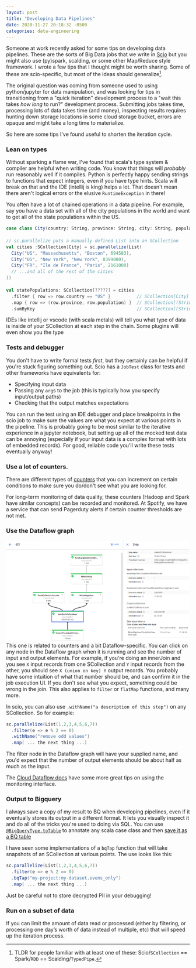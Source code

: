 ```yaml
---
layout: post
title: "Developing Data Pipelines"
date: 2020-11-27 20:18:32 -0500
categories: data-engineering
---
```


Someone at work recently asked for some tips on developing data pipelines. These are the sorts of Big Data jobs that we write in [Scio](https://www.github.com/spotify/scio) but you might also use (py)spark, scalding, or some other Map/Reduce style framework. I wrote a few tips that I thought might be worth sharing. Some of these are scio-specific, but most of the ideas should generalize[^1].

The original question was coming from someone used to using python/jupyter for data manipulation, and was looking for tips in transitioning from a "quick iteration" development process to a "wait this takes _how long_ to run?" development process. Submitting jobs takes time, processing lots of data takes time (and money), inspecting results requires hunting down storage locations in some cloud storage bucket, errors are opaque and might take a long time to materialize.

So here are some tips I've found useful to shorten the iteration cycle.

### Lean on types

Without sparking a flame war, I've found that scala's type system & compiler are helpful when writing code. You know that things will _probably_ run reasonably well if it compiles. Python is perfectly happy sending strings to functions that expect integers, even if you have type hints. Scala will break on that and the IDE (intellij is king) helps a lot. That doesn't mean there aren't logical errors or the elusive `RuntimeException` in there!

You often have a lot of chained operations in a data pipeline. For example, say you have a data set with all of the city populations in the world and want to get all of the state populations within the US.

```scala
case class City(country: String, province: String, city: String, population: Int)

// sc.parallelize puts a manually-defined List into an SCollection
val cities :SCollection[City] = sc.parallelize(List(
  City("US", "Massachusetts", "Boston", 694583),
  City("US", "New York", "New York", 8399000),
  City("FR", "Ile de France", "Paris", 2161000)
  // ...and all of the rest of the cities
))

val statePopulations: SCollection[?????] = cities
  .filter { row => row.country == "US" }          // SCollection[City]
  .map { row => (row.province, row.population) }  // SCollection[(String, Int)]
  .sumByKey                                       // SCollection[(String, Int)]
```

IDEs like intellij or vscode (with scala metals) will tell you what type of data is inside of your SCollection at each step in the chain. Some plugins will even show you the type

### Tests and debugger

You don't have to write formal tests _first_, but they certainly can be helpful if you're stuck figuring something out. Scio has a `JobTest` class for tests and other frameworks have equivalents for:

- Specifying input data
- Passing any `arg`s to the job (this is typically how you specify input/output paths)
- Checking that the output matches expectations

You can run the test using an IDE debugger and place breakpoints in the scio job to make sure the values are what you expect at various points in the pipeline. This is probably going to be most similar to the iterative experience in a jupyter notebook, but setting up all of the mocked test data can be annoying (especially if your input data is a complex format with lots of embedded records). For good, reliable code you'll write these tests eventually anyway!

### Use a lot of counters.

There are different types of [counters](https://spotify.github.io/scio/examples/MetricsExample.scala.html) that you can increment on certain conditions to make sure you do/don't see what you are looking for.

For long-term monitoring of data quality, these counters (Hadoop and Spark have similar concepts) can be recorded and monitored. At Spotify, we have a service that can send Pagerduty alerts if certain counter thresholds are not met.

### Use the Dataflow graph

![Datflow graph example](/assets/monitoring-side-input-read.png)
This one is related to counters and a bit Dataflow-specific. You can click on any node in the Dataflow graph when it is running and see the number of input and output elements. For example, if you're doing an innerJoin and you see `X` input records from one SCollection and `Y` input records from the other, you should see `X (union on key) Y` output records. You probably have some intuition of what that number should be, and can confirm it in the job execution UI. If you don't see what you expect, something could be wrong in the join. This also applies to `filter` or `flatMap` functions, and many more.

In scio, you can also use `.withName("a description of this step")` on any SCollection. So for example:

```scala
sc.parallelize(List(1,2,3,4,5,6,7))
  .filter(e => e % 2 == 0)
  .withName("remove odd values")
  .map( ... the next thing ...)
```

The filter node in the Dataflow graph will have your supplied name, and you'd expect that the number of output elements should be about half as much as the input.

The [Cloud Dataflow docs](https://cloud.google.com/dataflow/docs/guides/using-monitoring-intf) have some more great tips on using the monitoring interface.

### Output to Bigquery

I always save a copy of my result to BQ when developing pipelines, even if it eventually stores its output in a different format. It lets you visually inspect it and do all of the tricks you're used to doing via SQL. You can use [`@BigQueryType.toTable`](https://spotify.github.io/scio/io/Type-Safe-BigQuery.html#bigquerytype-totable) to annotate any scala case class and then [save it as a BQ table](https://spotify.github.io/scio/io/Type-Safe-BigQuery.html#type-safe-bigquery-with-scio)

I have seen some implementations of a `bqTap` function that will take snapshots of an SCollection at various points. The use looks like this:

```scala
sc.parallelize(List(1,2,3,4,5,6,7))
  .filter(e => e % 2 == 0)
  .bqTap("my-project:my-dataset.evens_only")
  .map( ... the next thing ...)
```

Just be careful not to store decrypted PII in your debugging!

### Run on a subset of data

If you can limit the amount of data read or processed (either by filtering, or processing one day’s worth of data instead of multiple, etc) that will speed up the iteration process.

[^1]: TLDR for people familiar with at least one of these: Scio/`SCollection` == Spark/`RDD` == Scalding/`TypedPipe`.
